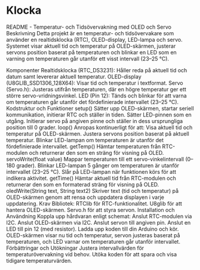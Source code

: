 # Klocka
README - Temperatur- och Tidsövervakning med OLED och Servo
Beskrivning
Detta projekt är en temperatur- och tidsövervakare som använder en realtidsklocka (RTC), OLED-display, LED-lampa och servo. Systemet visar aktuell tid och temperatur på OLED-skärmen, justerar servons position baserat på temperaturen och blinkar en LED som en varning om temperaturen går utanför ett visst intervall (23–25 °C).

Komponenter
Realtidsklocka (RTC_DS3231): Håller reda på aktuell tid och datum samt levererar aktuell temperatur.
OLED-display (U8GLIB_SSD1306_128X64): Visar tid och temperatur i textformat.
Servo (Servo.h): Justeras utifrån temperaturen, där en högre temperatur ger ett större servo-vridningsvinkel.
LED (Pin 12): Tänds och blinkar för att varna om temperaturen går utanför det fördefinierade intervallet (23–25 °C).
Kodstruktur och Funktioner
setup()
Sätter upp OLED-skärmen, startar seriell kommunikation, initierar RTC och ställer in tiden.
Sätter LED-pinnen som en utgång.
Initierar servo på angiven pinne och ställer in dess ursprungliga position till 0 grader.
loop()
Anropas kontinuerligt för att:
Visa aktuell tid och temperatur på OLED-skärmen.
Justera servons position baserat på aktuell temperatur.
Blinkar LED-lampan om temperaturen är utanför det fördefinierade intervallet.
getTemp()
Hämtar temperaturen från RTC-modulen och returnerar den som en sträng för visning på OLED.
servoWrite(float value)
Mappar temperaturen till ett servo-vinkelintervall (0–180 grader).
Blinkar LED-lampan 5 gånger om temperaturen är utanför intervallet (23–25 °C).
Slår på LED-lampan när funktionen körs för att indikera aktivitet.
getTime()
Hämtar aktuell tid från RTC-modulen och returnerar den som en formaterad sträng för visning på OLED.
oledWrite(String text, String text2)
Skriver text (tid och temperatur) på OLED-skärmen genom att rensa och uppdatera displayen i varje uppdatering.
Krav
Bibliotek:
RTClib för RTC-funktionalitet.
U8glib för att hantera OLED-skärmen.
Servo.h för att styra servon.
Installation och Användning
Koppla upp hårdvaran enligt schemat:
Anslut RTC-modulen via I2C.
Anslut OLED-skärmen via I2C.
Anslut servon till angiven pin.
Anslut en LED till pin 12 (med resistor).
Ladda upp koden till din Arduino och kör.
OLED-skärmen visar nu tid och temperatur, servon justeras baserat på temperaturen, och LED
varnar om temperaturen går utanför intervallet.
Förbättringar och Utökningar
Justera intervallvärden för temperaturövervakning vid behov.
Utöka koden för att spara och visa tidigare temperaturvärden.
